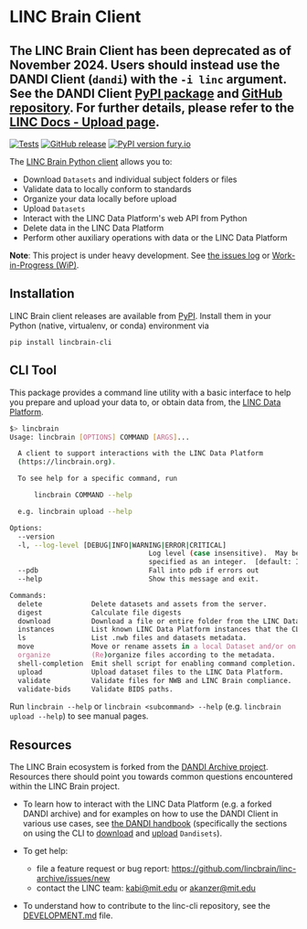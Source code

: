 # LINC Brain Client

## The LINC Brain Client has been deprecated as of November 2024. Users should instead use the DANDI Client (`dandi`) with the `-i linc` argument.  See the DANDI Client [PyPI package](https://pypi.org/project/dandi/) and [GitHub repository](https://github.com/dandi/dandi-cli).  For further details, please refer to the [LINC Docs - Upload page](https://docs.lincbrain.org/upload/).

[![Tests](https://github.com/lincbrain/linc-cli/workflows/Tests/badge.svg)](https://github.com/lincbrain/linc-cli/actions?query=workflow%3ATests)
[![GitHub release](https://img.shields.io/github/release/lincbrain/linc-cli.svg)](https://GitHub.com/lincbrain/linc-cli/releases/)
[![PyPI version fury.io](https://badge.fury.io/py/lincbrain-cli.svg)](https://pypi.python.org/pypi/lincbrain-cli/)

The [LINC Brain Python client](https://pypi.org/project/lincbrain-cli/) allows you to:

* Download `Datasets` and individual subject folders or files
* Validate data to locally conform to standards
* Organize your data locally before upload
* Upload `Datasets`
* Interact with the LINC Data Platform's web API from Python
* Delete data in the LINC Data Platform
* Perform other auxiliary operations with data or the LINC Data Platform

**Note**: This project is under heavy development. See [the issues log](https://github.com/linc/linc-cli/issues) or
[Work-in-Progress (WiP)](https://github.com/linc/linc-cli/pulls).

## Installation

LINC Brain client releases are available from [PyPI](https://pypi.org/project/lincbrain-cli).
Install them in your Python (native, virtualenv, or conda) environment via

    pip install lincbrain-cli

## CLI Tool

This package provides a command line utility with a basic interface
to help you prepare and upload your data to, or obtain data from, the [LINC Data Platform](http://lincbrain.org).


```bash
$> lincbrain
Usage: lincbrain [OPTIONS] COMMAND [ARGS]...

  A client to support interactions with the LINC Data Platform
  (https://lincbrain.org).

  To see help for a specific command, run

      lincbrain COMMAND --help

  e.g. lincbrain upload --help

Options:
  --version
  -l, --log-level [DEBUG|INFO|WARNING|ERROR|CRITICAL]
                                  Log level (case insensitive).  May be
                                  specified as an integer.  [default: INFO]
  --pdb                           Fall into pdb if errors out
  --help                          Show this message and exit.

Commands:
  delete            Delete datasets and assets from the server.
  digest            Calculate file digests
  download          Download a file or entire folder from the LINC Data Platform.
  instances         List known LINC Data Platform instances that the CLI can...
  ls                List .nwb files and datasets metadata.
  move              Move or rename assets in a local Dataset and/or on...
  organize          (Re)organize files according to the metadata.
  shell-completion  Emit shell script for enabling command completion.
  upload            Upload dataset files to the LINC Data Platform.
  validate          Validate files for NWB and LINC Brain compliance.
  validate-bids     Validate BIDS paths.
```
Run `lincbrain --help` or `lincbrain <subcommand> --help` (e.g. `lincbrain upload --help`) to see manual pages.

## Resources

The LINC Brain ecosystem is forked from the [DANDI Archive project](https://github.com/dandi). Resources there should point
you towards common questions encountered within the LINC Brain project.

* To learn how to interact with the LINC Data Platform (e.g. a forked DANDI archive) and for examples on how to use the DANDI Client in various use cases,
see [the DANDI handbook](https://www.dandiarchive.org/handbook/)
  (specifically the sections on using the CLI to
[download](https://www.dandiarchive.org/handbook/12_download/) and
[upload](https://www.dandiarchive.org/handbook/13_upload/) `Dandisets`).

* To get help:
  - file a feature request or bug report: https://github.com/lincbrain/linc-archive/issues/new
  - contact the LINC team: kabi@mit.edu or akanzer@mit.edu

* To understand how to contribute to the linc-cli repository, see the [DEVELOPMENT.md](./DEVELOPMENT.md) file.
